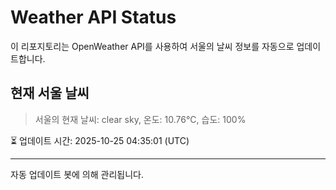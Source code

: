 
# Weather API Status

이 리포지토리는 OpenWeather API를 사용하여 서울의 날씨 정보를 자동으로 업데이트합니다.

## 현재 서울 날씨
> 서울의 현재 날씨: clear sky, 온도: 10.76°C, 습도: 100%

⏳ 업데이트 시간: 2025-10-25 04:35:01 (UTC)

---
자동 업데이트 봇에 의해 관리됩니다.
